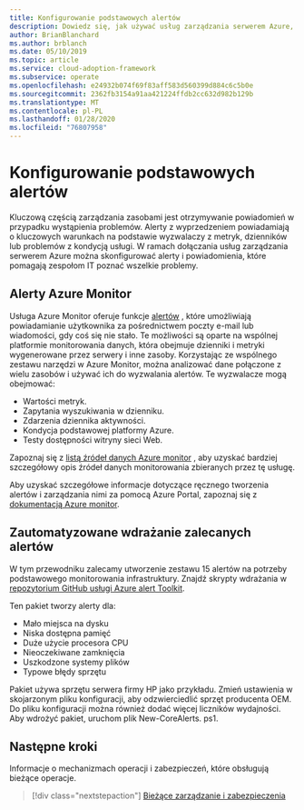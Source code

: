 ```yaml
---
title: Konfigurowanie podstawowych alertów
description: Dowiedz się, jak używać usług zarządzania serwerem Azure, aby skonfigurować alerty i powiadomienia, które pomagają zespołom IT poznać wszelkie problemy.
author: BrianBlanchard
ms.author: brblanch
ms.date: 05/10/2019
ms.topic: article
ms.service: cloud-adoption-framework
ms.subservice: operate
ms.openlocfilehash: e24932b074f69f83aff583d560399d884c6c5b0e
ms.sourcegitcommit: 2362fb3154a91aa421224ffdb2cc632d982b129b
ms.translationtype: MT
ms.contentlocale: pl-PL
ms.lasthandoff: 01/28/2020
ms.locfileid: "76807958"
---
```

# <a name="set-up-basic-alerts"></a>Konfigurowanie podstawowych alertów

Kluczową częścią zarządzania zasobami jest otrzymywanie powiadomień w przypadku wystąpienia problemów. Alerty z wyprzedzeniem powiadamiają o kluczowych warunkach na podstawie wyzwalaczy z metryk, dzienników lub problemów z kondycją usługi. W ramach dołączania usług zarządzania serwerem Azure można skonfigurować alerty i powiadomienia, które pomagają zespołom IT poznać wszelkie problemy.

## <a name="azure-monitor-alerts"></a>Alerty Azure Monitor

Usługa Azure Monitor oferuje funkcje [alertów](https://docs.microsoft.com/azure/azure-monitor/platform/alerts-overview) , które umożliwiają powiadamianie użytkownika za pośrednictwem poczty e-mail lub wiadomości, gdy coś się nie stało. Te możliwości są oparte na wspólnej platformie monitorowania danych, która obejmuje dzienniki i metryki wygenerowane przez serwery i inne zasoby. Korzystając ze wspólnego zestawu narzędzi w Azure Monitor, można analizować dane połączone z wielu zasobów i używać ich do wyzwalania alertów. Te wyzwalacze mogą obejmować:

- Wartości metryk.
- Zapytania wyszukiwania w dzienniku.
- Zdarzenia dziennika aktywności.
- Kondycja podstawowej platformy Azure.
- Testy dostępności witryny sieci Web.

Zapoznaj się z [listą źródeł danych Azure monitor](https://docs.microsoft.com/azure/azure-monitor/platform/data-sources) , aby uzyskać bardziej szczegółowy opis źródeł danych monitorowania zbieranych przez tę usługę.

Aby uzyskać szczegółowe informacje dotyczące ręcznego tworzenia alertów i zarządzania nimi za pomocą Azure Portal, zapoznaj się z [dokumentacją Azure monitor](https://docs.microsoft.com/azure/azure-monitor/platform/alerts-metric).

## <a name="automated-deployment-of-recommended-alerts"></a>Zautomatyzowane wdrażanie zalecanych alertów

W tym przewodniku zalecamy utworzenie zestawu 15 alertów na potrzeby podstawowego monitorowania infrastruktury. Znajdź skrypty wdrażania w [repozytorium GitHub usługi Azure alert Toolkit](https://github.com/Microsoft/manageability-toolkits).

Ten pakiet tworzy alerty dla:

- Mało miejsca na dysku
- Niska dostępna pamięć
- Duże użycie procesora CPU
- Nieoczekiwane zamknięcia
- Uszkodzone systemy plików
- Typowe błędy sprzętu

Pakiet używa sprzętu serwera firmy HP jako przykładu. Zmień ustawienia w skojarzonym pliku konfiguracji, aby odzwierciedlić sprzęt producenta OEM. Do pliku konfiguracji można również dodać więcej liczników wydajności. Aby wdrożyć pakiet, uruchom plik New-CoreAlerts. ps1.

## <a name="next-steps"></a>Następne kroki

Informacje o mechanizmach operacji i zabezpieczeń, które obsługują bieżące operacje.

> [!div class="nextstepaction"]
> [Bieżące zarządzanie i zabezpieczenia](./ongoing-management-overview.md)
